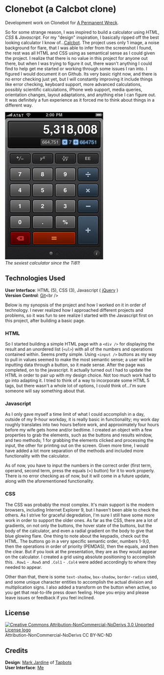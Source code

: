 # Clonebot (a Calcbot clone)

Development work on Clonebot for [A Permanent Wreck]("http://wrck.me/").

So for some strange reason, I was inspired to build a calculator using *HTML*, *CSS* &amp; *Javascript*. For my "design" inspiration, I basically ripped off the best looking calculator I know of&hellip;[Calcbot](http://tapbots.com/software/calcbot/). The project uses only 1 image, a noise background for flare, that I was able to infer from the screenshot I found, the rest was all HTML and CSS using as semantical sense as I could given the project.  I realize that there is no value in this project for anyone out there, but when I was trying to figure it out, there wasn't anything I could find to help get me started or working through some issues I ran into.  I figured I would document it on Github.  Its very basic right now, and there is no error checking just yet, but I will constantly improving it include things like error checking, keyboard support, more advanced calculations, possibly scientific calculations, iPhone web support, media queries, orientation changes, layout adaptations, and anything else I can figure out.  It was definitely a fun experience as it forced me to think about things in a different way.

![screenshot](../media/calcbot-screenshot.jpg)<br />*The sexiest calculator since the Ti81!*

## Technologies Used
**User Interface**: HTML (5), CSS (3), Javascript ( [jQuery]("http://jquery.com/") )<br />
**Version Control**: [Git]("http://git-scm.com")<br />

Below is my synopsis of the project and how I worked on it in order of technology. I never realized how I approached different projects and problems, so it was fun to see realize I started with the Javascript first on this project, after building a basic page.

### HTML
So I started building a simple HTML page with a `<div />` for displaying the result and an unordered list (`<ul>`) with all of the numbers and operations contained within.  Seems pretty simple. Using `<input />` buttons as my way to pull in values seemed to make the most semantic sense; a user will be inputting data through a button, so it made sense.  After the page was completed, on to the javascript. It actually turned out I had to update the HTML in order to pair up with my design choice.  Not too much work had to go into adapting it.  I tried to think of a way to incorporate some HTML 5 tags, but there wasn't a whole lot of options, I could think of&hellip;I'm sure someone will say something about that.

### Javascript
As I only gave myself a time limit of what I could accomplish in a day, outside of my 9-hour workday, it is really basic in functionality; my work day roughly translates into two hours before work, and approximately four hours before my wife gets home and/or bedtime. I created an object with a few properties to grab the elements, such as the buttons and results window, and two methods; 1 for grabbing the elements clicked and processing the input, the other for printing out on the screen.  Given more time, I would have added a lot more separation of the methods and included more functionality with the calculator.

As of now, you have to input the numbers in the correct order (first term, operand, second term, press the equals (=) button) for it to work properly.  There is no error checking as of now, but it will come in a future update, along with the aforementioned functionality.

### CSS
The CSS was probably the most complex.  It's main support is the modern browsers, including Internet Explorer 9, but I haven't been able to check the others.  As I strive for graceful degredation, I'm sure I still have some more work in order to support the older ones.  As far as the CSS, there are a lot of gradients, on not only the buttons, the hover state of the buttons, but the body of the calculator, and even a radial gradient on the body to give that blue glowing flare.  One thing to note about the keypadis, check out the HTML.  The buttons go in a very specific semantic order, numbers 1-9,0, then the operations in order of priority (PEMDAS), then the equals, and then the clear.  But if you look at the presentation, they are as they would appear on the calculator.  I created a grid using absolute positioning to accomplish this.  `.Row1` - `.Row5` and `.Col1` - `.Col4` were added accordingly to where they needed to appear.

Other than that, there is some `text-shadow`, `box-shadow`, `border-radius` used, and some unique character entities to accomplish the actual division and multiplication signs. I also added a transform on the button when active, so you get that real-to-life press down feeling. Hope you enjoy and please leave issues or feedback if you feel inclined. 

## License
[![Creative Commons Attribution-NonCommercial-NoDerivs 3.0 Unported License logo](http://i.creativecommons.org/l/by-nc-nd/3.0/80x15.png "Creative Commons Attribution-NonCommercial-NoDerivs 3.0 Unported License")](license.md)<br />
Attribution-NonCommercial-NoDerivs CC BY-NC-ND

## Credits
**Design**: [Mark Jardine](http://twitter.com/markjardine) of [Tapbots](http://tapbots.com/)<br />
**User Interface**: [Me](http://twitter.com/apermanentwreck)<br />

